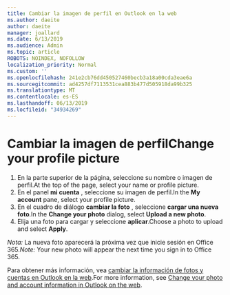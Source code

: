 ```yaml
---
title: Cambiar la imagen de perfil en Outlook en la web
ms.author: daeite
author: daeite
manager: joallard
ms.date: 6/13/2019
ms.audience: Admin
ms.topic: article
ROBOTS: NOINDEX, NOFOLLOW
localization_priority: Normal
ms.custom: ''
ms.openlocfilehash: 241e2cb76dd450527460becb3a18a00cda3eae6a
ms.sourcegitcommit: ad4257df7113531cea883b477d505918da99b325
ms.translationtype: MT
ms.contentlocale: es-ES
ms.lasthandoff: 06/13/2019
ms.locfileid: "34934269"
---
```

# <a name="change-your-profile-picture"></a><span data-ttu-id="aedd9-102">Cambiar la imagen de perfil</span><span class="sxs-lookup"><span data-stu-id="aedd9-102">Change your profile picture</span></span>

1. <span data-ttu-id="aedd9-103">En la parte superior de la página, seleccione su nombre o imagen de perfil.</span><span class="sxs-lookup"><span data-stu-id="aedd9-103">At the top of the page, select your name or profile picture.</span></span>
1. <span data-ttu-id="aedd9-104">En el panel **mi cuenta** , seleccione su imagen de perfil.</span><span class="sxs-lookup"><span data-stu-id="aedd9-104">In the **My account** pane, select your profile picture.</span></span>
1. <span data-ttu-id="aedd9-105">En el cuadro de diálogo **cambiar la foto** , seleccione **cargar una nueva foto**.</span><span class="sxs-lookup"><span data-stu-id="aedd9-105">In the **Change your photo** dialog, select **Upload a new photo**.</span></span>
1. <span data-ttu-id="aedd9-106">Elija una foto para cargar y seleccione **aplicar**.</span><span class="sxs-lookup"><span data-stu-id="aedd9-106">Choose a photo to upload and select **Apply**.</span></span>

<span data-ttu-id="aedd9-107">*Nota:* La nueva foto aparecerá la próxima vez que inicie sesión en Office 365.</span><span class="sxs-lookup"><span data-stu-id="aedd9-107">*Note:* Your new photo will appear the next time you sign in to Office 365.</span></span>

<span data-ttu-id="aedd9-108">Para obtener más información, vea [cambiar la información de fotos y cuentas en Outlook en la web](https://support.office.com/article/b2dbb289-851d-4bed-93c3-3e136f5659ec).</span><span class="sxs-lookup"><span data-stu-id="aedd9-108">For more information, see [Change your photo and account information in Outlook on the web](https://support.office.com/article/b2dbb289-851d-4bed-93c3-3e136f5659ec).</span></span>